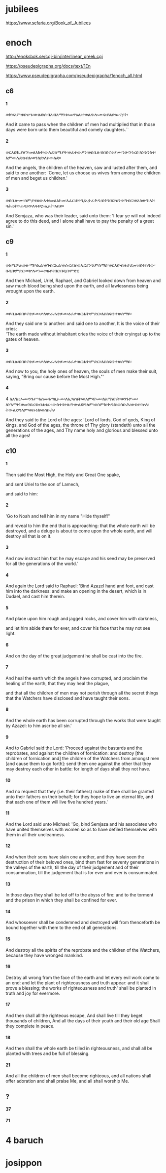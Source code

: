 # jubilees
https://www.sefaria.org/Book_of_Jubilees

# enoch
http://enoksbok.se/cgi-bin/interlinear_greek.cgi

https://pseudepigrapha.org/docs/text/1En

https://www.pseudepigrapha.com/pseudepigrapha/1enoch_all.html
## c6
#### 1
ወኮነ፡እምዘ፡በዝኁ፡ውሉደ፡ሰብእ፡በእማንቱ፡መዋዕል፡ተወልዳ፡ሎሙ፡አዋልድ፡ሠናያት፡

And it came to pass when the children of men had multiplied that in those days were born unto them beautiful and comely daughters.``
#### 2
ወርእዩ፡ኪያሆን፡መለእክት፡ውሉደ፡ሰማያት፡ወፈተውዎን፡ወይቤሉ፡በበይናቲሆሙ፡ንዑ፡ንኅረይ፡ለነ፡አንስተ፡እምውሉደ፡ሰብእ፡ወንለድ፡ለነ፡ውሉደ።

And the angels, the children of the heaven, saw and lusted after them, and said to one another: 'Come, let us choose us wives from among the children of men and beget us children.'	
#### 3
ወይቤሎሙ፡ሰምያዛ፡ዘውእቱ፡መልአኮመ፡እፈርህ፡ዮጊ፡ኢትፈቅዱ፡ይትገበር፡ዝንቱ፡ግብር፡ወእከውን፡አነ፡ባሕቲትየ፡ፈዳይሃ፡ለዛቱ፡ኃጢአት፡አበይ።

And Semjaza, who was their leader, said unto them: 'I fear ye will not indeed agree to do this deed,	and I alone shall have to pay the penalty of a great sin.'

## c9
#### 1
ወአሜሃ፡ሐወጹ፡ሚካኤል፡ወገብርኤል፡ወሱርያል፡ወኡርያን፡እምሰማይ፡ወርእዩ፡ብዙኃ፡ደመ፡ዘይትከዓው፡በዲበ፡ምድር፡ወኵሎ፡ዓመፃ፡ዙይገበር፡በዲበ፡ምድር

And then Michael, Uriel, Raphael, and Gabriel looked down from heaven and saw much blood being shed upon the earth, and all lawlessness being wrought upon the earth.
#### 2
ወይቤሉ፡በበይናቲሆሙ፡ቃለ፡ጽራሐቲሆሙ፡ዕራቃ፡ጸርሐት፡ምድር።እስከ፡አንቀጸ፡ሰማይ፡

And they said one to another:	and said one to another, It is the voice of their cries;	
'The earth made without inhabitant cries the voice of their cryingst up to the gates of heaven.	
#### 3
ወይቤሉ፡በበይናቲሆሙ፡ቃለ፡ጽራሐቲሆሙ፡ዕራቃ፡ጸርሐት፡ምድር።እስከ፡አንቀጸ፡ሰማይ፡

And now to you, the holy ones of heaven, the souls of men make their suit, saying, "Bring our cause before the Most High."'	
#### 4
4 ለእግዚኦሙ፡ንጉሥ፡እስመ፡እግዚኦሙ፡ለአጋዕዝት፡ወአምላኮሙ፡ለአማልክት፡ወንጉሦሙ፡ለነገሥት፤ወመንበረ፡ስብሐቲሁ፡ውስተ፡ኵሉ፡ትውልደ፡ዓለም፡ወስምከ፡ቅዱስ፡ወስቡሕ፡ውስተ፡ኵሉ፡ትውልደ፡ዓለም፡ወቡሩክ፡ወስቡሕ፡

And they said to the Lord of the ages: 'Lord of lords, God of gods, King of kings, and God of the ages, the throne of Thy glory (standeth) unto all the generations of the ages, and Thy name holy and glorious and blessed unto all the ages!
## c10
#### 1
Then said the Most High, the Holy and Great One spake,

and sent Uriel to the son of Lamech,	

and said to him: 
#### 2
'Go to Noah and tell him in my name "Hide thyself!"	

and reveal to him the end that is approaching: that the whole earth will be destroyed, and a deluge is about to come upon the whole earth, and will destroy all that is on it.	

#### 3
And now instruct him that he may escape and his seed may be preserved for all the generations of the world.'	

#### 4
And again the Lord said to Raphael: 'Bind Azazel hand and foot, and cast him into the darkness: and make an opening in the desert, which is in Dudael, and cast him therein.	

#### 5
And place upon him rough and jagged rocks, and cover him with darkness, 

and let him abide there for ever, and cover his face that he may not see light.	

#### 6
And on the day of the great judgement he shall be cast into the fire.	

#### 7
And heal the earth which the angels have corrupted, and proclaim the healing of the earth, that they may heal the plague,	

and that all the children of men may not perish through all the secret things that the Watchers have disclosed and have taught their sons.
#### 8
And the whole earth has been corrupted through the works that were taught by Azazel: to him ascribe all sin.'
#### 9
And to Gabriel said the Lord: 'Proceed against the bastards and the reprobates, and against the children of fornication: and destroy [the children of fornication and] the children of the Watchers from amongst men [and cause them to go forth]: send them one against the other that they may destroy each other in battle: for length of days shall they not have.
#### 10
And no request that they (i.e. their fathers) make of thee shall be granted unto their fathers on their behalf; for they hope to live an eternal life, and that each one of them will live five hundred years.'
#### 11
And the Lord said unto Michael: 'Go, bind Semjaza and his associates who have united themselves with women so as to have defiled themselves with them in all their uncleanness.
#### 12
And when their sons have slain one another, and they have seen the destruction of their beloved ones, bind them fast for seventy generations in the valleys of the earth, till the day of their judgement and of their consummation, till the judgement that is for ever and ever is consummated.
#### 13
In those days they shall be led off to the abyss of fire: and to the torment and the prison in which they shall be confined for ever.
#### 14
And whosoever shall be condemned and destroyed will from thenceforth be bound together with them to the end of all generations.
#### 15
And destroy all the spirits of the reprobate and the children of the Watchers, because they have wronged mankind.
#### 16
Destroy all wrong from the face of the earth
and let every evil work come to an end: 
and let the plant of righteousness and truth appear: and it shall prove a blessing;
the works of righteousness and truth' shall be planted in truth and joy for evermore.
#### 17
And then shall all the righteous escape,
And shall live till they beget thousands of children,
And all the days of their youth and their old age
Shall they complete in peace.
#### 18
And then shall the whole earth be tilled in righteousness, and shall all be planted with trees and be full of blessing.
#### 21
And all the children of men shall become righteous, and all nations shall offer adoration and shall praise Me, and all shall worship Me.
## ?
#### 37
#### 71
# 4 baruch

# josippon